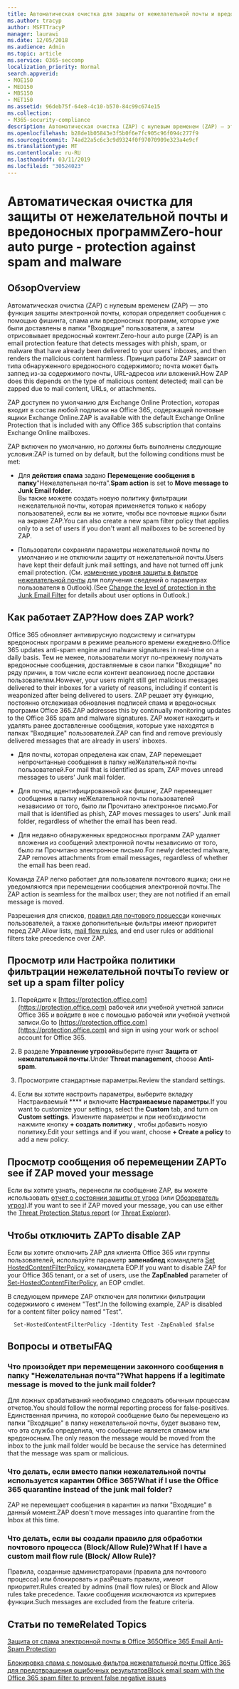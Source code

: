 ```yaml
---
title: Автоматическая очистка для защиты от нежелательной почты и вредоносных программ
ms.author: tracyp
author: MSFTTracyP
manager: laurawi
ms.date: 12/05/2018
ms.audience: Admin
ms.topic: article
ms.service: O365-seccomp
localization_priority: Normal
search.appverid:
- MOE150
- MED150
- MBS150
- MET150
ms.assetid: 96deb75f-64e8-4c10-b570-84c99c674e15
ms.collection:
- M365-security-compliance
description: Автоматическая очистка (ZAP) с нулевым временем (ZAP) — это функция защиты электронной почты, которая обнаруживает сообщения с нежелательной почтой или вредоносной программой, которая уже доставляется в ящики "Входящие" пользователя, а затем отрисовывает вредоносный контент. Принцип работы ZAP зависит от типа обнаруженного вредоносного содержимого.
ms.openlocfilehash: b28de1b05843e3f5b0f6e7fc905c96f094c277f9
ms.sourcegitcommit: 74ad22a5c6c3c9d9324f0f97070909e323a4e9cf
ms.translationtype: MT
ms.contentlocale: ru-RU
ms.lasthandoff: 03/11/2019
ms.locfileid: "30524023"
---
```

# <a name="zero-hour-auto-purge---protection-against-spam-and-malware"></a><span data-ttu-id="b48bc-104">Автоматическая очистка для защиты от нежелательной почты и вредоносных программ</span><span class="sxs-lookup"><span data-stu-id="b48bc-104">Zero-hour auto purge - protection against spam and malware</span></span>

## <a name="overview"></a><span data-ttu-id="b48bc-105">Обзор</span><span class="sxs-lookup"><span data-stu-id="b48bc-105">Overview</span></span>

<span data-ttu-id="b48bc-106">Автоматическая очистка (ZAP) с нулевым временем (ZAP) — это функция защиты электронной почты, которая определяет сообщения с помощью фишинга, спама или вредоносных программ, которые уже были доставлены в папки "Входящие" пользователя, а затем отрисовывает вредоносный контент.</span><span class="sxs-lookup"><span data-stu-id="b48bc-106">Zero-hour auto purge (ZAP) is an email protection feature that detects messages with phish, spam, or malware that have already been delivered to your users' inboxes, and then renders the malicious content harmless.</span></span> <span data-ttu-id="b48bc-107">Принцип работы ZAP зависит от типа обнаруженного вредоносного содержимого; почта может быть заппед из-за содержимого почты, URL-адресов или вложений.</span><span class="sxs-lookup"><span data-stu-id="b48bc-107">How ZAP does this depends on the type of malicious content detected; mail can be zapped due to mail content, URLs, or attachments.</span></span>
  
<span data-ttu-id="b48bc-108">ZAP доступен по умолчанию для Exchange Online Protection, которая входит в состав любой подписки на Office 365, содержащей почтовые ящики Exchange Online.</span><span class="sxs-lookup"><span data-stu-id="b48bc-108">ZAP is available with the default Exchange Online Protection that is included with any Office 365 subscription that contains Exchange Online mailboxes.</span></span>

<span data-ttu-id="b48bc-109">ZAP включен по умолчанию, но должны быть выполнены следующие условия:</span><span class="sxs-lookup"><span data-stu-id="b48bc-109">ZAP is turned on by default, but the following conditions must be met:</span></span>
  
- <span data-ttu-id="b48bc-110">Для **действия спама** задано **Перемещение сообщения в папку**"Нежелательная почта".</span><span class="sxs-lookup"><span data-stu-id="b48bc-110">**Spam action** is set to **Move message to Junk Email folder**.</span></span> <br/><span data-ttu-id="b48bc-111">Вы также можете создать новую политику фильтрации нежелательной почты, которая применяется только к набору пользователей, если вы не хотите, чтобы все почтовые ящики были на экране ZAP.</span><span class="sxs-lookup"><span data-stu-id="b48bc-111">You can also create a new spam filter policy that applies only to a set of users if you don't want all mailboxes to be screened by ZAP.</span></span>

- <span data-ttu-id="b48bc-112">Пользователи сохраняли параметры нежелательной почты по умолчанию и не отключили защиту от нежелательной почты.</span><span class="sxs-lookup"><span data-stu-id="b48bc-112">Users have kept their default junk mail settings, and have not turned off junk email protection.</span></span> <span data-ttu-id="b48bc-113">(См. [изменение уровня защиты в фильтре нежелательной почты](https://support.office.com/article/change-the-level-of-protection-in-the-junk-email-filter-e89c12d8-9d61-4320-8c57-d982c8d52f6b) для получения сведений о параметрах пользователя в Outlook).</span><span class="sxs-lookup"><span data-stu-id="b48bc-113">(See [Change the level of protection in the Junk Email Filter](https://support.office.com/article/change-the-level-of-protection-in-the-junk-email-filter-e89c12d8-9d61-4320-8c57-d982c8d52f6b) for details about user options in Outlook.)</span></span> 
  
## <a name="how-does-zap-work"></a><span data-ttu-id="b48bc-114">Как работает ZAP?</span><span class="sxs-lookup"><span data-stu-id="b48bc-114">How does ZAP work?</span></span>

<span data-ttu-id="b48bc-115">Office 365 обновляет антивирусную подсистему и сигнатуры вредоносных программ в режиме реального времени ежедневно.</span><span class="sxs-lookup"><span data-stu-id="b48bc-115">Office 365 updates anti-spam engine and malware signatures in real-time on a daily basis.</span></span> <span data-ttu-id="b48bc-116">Тем не менее, пользователи могут по-прежнему получать вредоносные сообщения, доставляемые в свои папки "Входящие" по ряду причин, в том числе если контент веапонизед после доставки пользователям.</span><span class="sxs-lookup"><span data-stu-id="b48bc-116">However, your users might still get malicious messages delivered to their inboxes for a variety of reasons, including if content is weaponized after being delivered to users.</span></span> <span data-ttu-id="b48bc-117">ZAP решает эту функцию, постоянно отслеживая обновления подписей спама и вредоносных программ Office 365.</span><span class="sxs-lookup"><span data-stu-id="b48bc-117">ZAP addresses this by continually monitoring updates to the Office 365 spam and malware signatures.</span></span> <span data-ttu-id="b48bc-118">ZAP может находить и удалять ранее доставленные сообщения, которые уже находятся в папках "Входящие" пользователей.</span><span class="sxs-lookup"><span data-stu-id="b48bc-118">ZAP can find and remove previously delivered messages that are already in users' inboxes.</span></span> 

- <span data-ttu-id="b48bc-119">Для почты, которая определена как спам, ZAP перемещает непрочитанные сообщения в папку неЖелательной почты пользователей.</span><span class="sxs-lookup"><span data-stu-id="b48bc-119">For mail that is identified as spam, ZAP moves unread messages to users' Junk mail folder.</span></span> 

- <span data-ttu-id="b48bc-120">Для почты, идентифицированной как фишинг, ZAP перемещает сообщения в папку неЖелательной почты пользователей независимо от того, было ли Прочитано электронное письмо.</span><span class="sxs-lookup"><span data-stu-id="b48bc-120">For mail that is identified as phish, ZAP moves messages to users' Junk mail folder, regardless of whether the email has been read.</span></span>

- <span data-ttu-id="b48bc-121">Для недавно обнаруженных вредоносных программ ZAP удаляет вложения из сообщений электронной почты независимо от того, было ли Прочитано электронное письмо.</span><span class="sxs-lookup"><span data-stu-id="b48bc-121">For newly detected malware, ZAP removes attachments from email messages, regardless of whether the email has been read.</span></span> 
  
<span data-ttu-id="b48bc-122">Команда ZAP легко работает для пользователя почтового ящика; они не уведомляются при перемещении сообщения электронной почты.</span><span class="sxs-lookup"><span data-stu-id="b48bc-122">The ZAP action is seamless for the mailbox user; they are not notified if an email message is moved.</span></span>
  
<span data-ttu-id="b48bc-123">Разрешения для списков, [правил для почтового процесса](https://go.microsoft.com/fwlink/p/?LinkId=722755)и конечных пользователей, а также дополнительные фильтры имеют приоритет перед ZAP.</span><span class="sxs-lookup"><span data-stu-id="b48bc-123">Allow lists, [mail flow rules](https://go.microsoft.com/fwlink/p/?LinkId=722755), and end user rules or additional filters take precedence over ZAP.</span></span>
  
## <a name="to-review-or-set-up-a-spam-filter-policy"></a><span data-ttu-id="b48bc-124">Просмотр или Настройка политики фильтрации нежелательной почты</span><span class="sxs-lookup"><span data-stu-id="b48bc-124">To review or set up a spam filter policy</span></span>
  
1. <span data-ttu-id="b48bc-125">Перейдите к [https://protection.office.com](https://protection.office.com) рабочей или учебной учетной записи Office 365 и войдите в нее с помощью рабочей или учебной учетной записи.</span><span class="sxs-lookup"><span data-stu-id="b48bc-125">Go to [https://protection.office.com](https://protection.office.com) and sign in using your work or school account for Office 365.</span></span>

2. <span data-ttu-id="b48bc-126">В разделе **Управление угрозой**выберите пункт **Защита от нежелательной почты**.</span><span class="sxs-lookup"><span data-stu-id="b48bc-126">Under **Threat management**, choose **Anti-spam**.</span></span>

3. <span data-ttu-id="b48bc-127">Просмотрите стандартные параметры.</span><span class="sxs-lookup"><span data-stu-id="b48bc-127">Review the standard settings.</span></span> 

4. <span data-ttu-id="b48bc-128">Если вы хотите настроить параметры, выберите вкладку Настраиваемый \*\*\*\* и включите **Настраиваемые параметры**.</span><span class="sxs-lookup"><span data-stu-id="b48bc-128">If you want to customize your settings, select the **Custom** tab, and turn on **Custom settings**.</span></span> <span data-ttu-id="b48bc-129">Измените параметры и при необходимости нажмите кнопку **+ создать политику** , чтобы добавить новую политику.</span><span class="sxs-lookup"><span data-stu-id="b48bc-129">Edit your settings and if you want, choose **+ Create a policy** to add a new policy.</span></span> 
    
## <a name="to-see-if-zap-moved-your-message"></a><span data-ttu-id="b48bc-130">Просмотр сообщения об перемещении ZAP</span><span class="sxs-lookup"><span data-stu-id="b48bc-130">To see if ZAP moved your message</span></span>

<span data-ttu-id="b48bc-131">Если вы хотите узнать, перенесли ли сообщение ZAP, вы можете использовать [отчет о состоянии защиты от угроз](view-email-security-reports.md#threat-protection-status-report) (или [Обозреватель угроз](use-explorer-in-security-and-compliance.md)).</span><span class="sxs-lookup"><span data-stu-id="b48bc-131">If you want to see if ZAP moved your message, you can use either the [Threat Protection Status report](view-email-security-reports.md#threat-protection-status-report) (or [Threat Explorer](use-explorer-in-security-and-compliance.md)).</span></span>
    
## <a name="to-disable-zap"></a><span data-ttu-id="b48bc-132">Чтобы отключить ZAP</span><span class="sxs-lookup"><span data-stu-id="b48bc-132">To disable ZAP</span></span>
  
<span data-ttu-id="b48bc-133">Если вы хотите отключить ZAP для клиента Office 365 или группы пользователей, используйте параметр **запенаблед** командлета [Set HostedContentFilterPolicy](https://go.microsoft.com/fwlink/p/?LinkId=722758), командлета EOP.</span><span class="sxs-lookup"><span data-stu-id="b48bc-133">If you want to disable ZAP for your Office 365 tenant, or a set of users, use the **ZapEnabled** parameter of [Set-HostedContentFilterPolicy](https://go.microsoft.com/fwlink/p/?LinkId=722758), an EOP cmdlet.</span></span>
    
<span data-ttu-id="b48bc-134">В следующем примере ZAP отключен для политики фильтрации содержимого с именем "Test".</span><span class="sxs-lookup"><span data-stu-id="b48bc-134">In the following example, ZAP is disabled for a content filter policy named "Test".</span></span>
    
```
  Set-HostedContentFilterPolicy -Identity Test -ZapEnabled $false
```

## <a name="faq"></a><span data-ttu-id="b48bc-135">Вопросы и ответы</span><span class="sxs-lookup"><span data-stu-id="b48bc-135">FAQ</span></span>

### <a name="what-happens-if-a-legitimate-message-is-moved-to-the-junk-mail-folder"></a><span data-ttu-id="b48bc-136">Что произойдет при перемещении законного сообщения в папку "Нежелательная почта"?</span><span class="sxs-lookup"><span data-stu-id="b48bc-136">What happens if a legitimate message is moved to the junk mail folder?</span></span>
  
<span data-ttu-id="b48bc-137">Для ложных срабатываний необходимо следовать обычным процессам отчетов.</span><span class="sxs-lookup"><span data-stu-id="b48bc-137">You should follow the normal reporting process for false-positives.</span></span> <span data-ttu-id="b48bc-138">Единственная причина, по которой сообщение было бы перемещено из папки "Входящие" в папку нежелательной почты, будет вызвано тем, что эта служба определила, что сообщение является спамом или вредоносным.</span><span class="sxs-lookup"><span data-stu-id="b48bc-138">The only reason the message would be moved from the inbox to the junk mail folder would be because the service has determined that the message was spam or malicious.</span></span>
  
### <a name="what-if-i-use-the-office-365-quarantine-instead-of-the-junk-mail-folder"></a><span data-ttu-id="b48bc-139">Что делать, если вместо папки нежелательной почты используется карантин Office 365?</span><span class="sxs-lookup"><span data-stu-id="b48bc-139">What if I use the Office 365 quarantine instead of the junk mail folder?</span></span>
  
<span data-ttu-id="b48bc-140">ZAP не перемещает сообщения в карантин из папки "Входящие" в данный момент.</span><span class="sxs-lookup"><span data-stu-id="b48bc-140">ZAP doesn't move messages into quarantine from the Inbox at this time.</span></span>
  
### <a name="what-if-i-have-a-custom-mail-flow-rule-block-allow-rule"></a><span data-ttu-id="b48bc-141">Что делать, если вы создали правило для обработки почтового процесса (Block/Allow Rule)?</span><span class="sxs-lookup"><span data-stu-id="b48bc-141">What If I have a custom mail flow rule (Block/ Allow Rule)?</span></span>
  
<span data-ttu-id="b48bc-142">Правила, созданные администраторами (правила для почтового процесса) или блокировать и разРешать правила, имеют приоритет.</span><span class="sxs-lookup"><span data-stu-id="b48bc-142">Rules created by admins (mail flow rules) or Block and Allow rules take precedence.</span></span> <span data-ttu-id="b48bc-143">Такие сообщения исключаются из критериев функции.</span><span class="sxs-lookup"><span data-stu-id="b48bc-143">Such messages are excluded from the feature criteria.</span></span>
  
## <a name="related-topics"></a><span data-ttu-id="b48bc-144">Статьи по теме</span><span class="sxs-lookup"><span data-stu-id="b48bc-144">Related Topics</span></span>

[<span data-ttu-id="b48bc-145">Защита от спама электронной почты в Office 365</span><span class="sxs-lookup"><span data-stu-id="b48bc-145">Office 365 Email Anti-Spam Protection</span></span>](anti-spam-protection.md)
  
[<span data-ttu-id="b48bc-146">Блокировка спама с помощью фильтра нежелательной почты Office 365 для предотвращения ошибочных результатов</span><span class="sxs-lookup"><span data-stu-id="b48bc-146">Block email spam with the Office 365 spam filter to prevent false negative issues</span></span>](reduce-spam-email.md)
  

